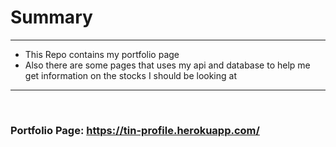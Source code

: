 # Summary
***
* This Repo contains my portfolio page
* Also there are some pages that uses my api and database to help me get information on the stocks I should be looking at
***


<br>

### Portfolio Page: https://tin-profile.herokuapp.com/
